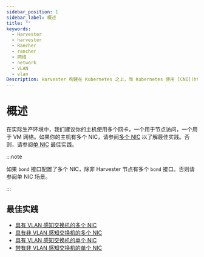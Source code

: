 ```yaml
---
sidebar_position: 1
sidebar_label: 概述
title: ""
keywords:
  - Harvester
  - harvester
  - Rancher
  - rancher
  - 网络
  - network
  - VLAN
  - vlan
Description: Harvester 构建在 Kubernetes 之上，而 Kubernetes 使用 [CNI](https://github.com/containernetworking/cni) 作为网络提供商和 Kubernetes Pod 网络之间的接口。因此，我们也基于 CNI 实现 Harvester 网络。此外，Harvester UI 集成了网络配置，来实现用户友好的虚拟机网络配置。
---
```


# 概述

在实际生产环境中，我们建议你的主机使用多个网卡，一个用于节点访问，一个用于 VM 网络。如果你的主机有多个 NIC，请参阅[多个 NIC](multiple-nics-vlan-aware-switch.md) 以了解最佳实践。否则，请参阅[单 NIC](single-nic-vlan-aware-switch.md) 最佳实践。

:::note

如果 `bond` 接口配置了多个 NIC，除非 Harvester 节点有多个 `bond` 接口。否则请参阅单 NIC 场景。

:::

## 最佳实践

- [具有 VLAN 感知交换机的多个 NIC](multiple-nics-vlan-aware-switch.md)
- [具有非 VLAN 感知交换机的多个 NIC](multiple-nics-non-vlan-aware-switch.md)
- [具有 VLAN 感知交换机的单个 NIC](single-nic-vlan-aware-switch.md)
- [带有非 VLAN 感知交换机的单个 NIC](single-nic-non-vlan-aware-switch.md)
